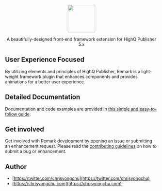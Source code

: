 <p align="center"><img width="90" src="https://blobscdn.gitbook.com/v0/b/gitbook-28427.appspot.com/o/spaces%2F-LbGFF8_vMz6ZaY9dTdK%2Favatar.png?generation=1554227726146610&alt=media"></p>
<p align="center">A beautifully-designed front-end framework extension for HighQ Publisher 5.x</p>

## User Experience Focused
By utilizing elements and principles of HighQ Publisher, Remark is a light-weight framework plugin that enhances components and provides animations for a better user experience.

## Detailed Documentation
Documentation and code examples are provided in [this simple and easy-to-follow guide](http://remark.chrisyongchu.com/).

## Get involved
Get involved with Remark development by [opening an issue](https://github.com/chrisyongchu/remark/issues) or submitting an enhancement request. Please read the [contributing guidelines](https://github.com/chrisyongchu/remark/blob/master/CONTRIBUTING.md) on how to submit a bug or enhancement.

## Author
* [https://twitter.com/chrisyongchu](https://twitter.com/chrisyongchu)
* [https://chrisyongchu.com](https://chrisyongchu.com)
